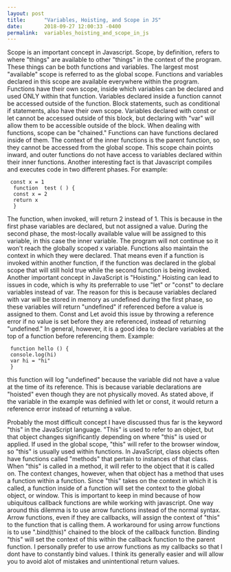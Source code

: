 ```yaml
---
layout: post
title:      "Variables, Hoisting, and Scope in JS"
date:       2018-09-27 12:00:33 -0400
permalink:  variables_hoisting_and_scope_in_js
---
```




  Scope is an important concept in Javascript.  Scope, by definition, refers to where "things" are available to other "things" in the context of the program.  These things can be both functions and variables.
  The largest most "available" scope is referred to as the global scope.  Functions and variables declared in this scope are available everywhere within the program. Functions have their own scope, inside which variables can be declared and used ONLY within that function.  Variables declared inside a function cannot be accessed outside of the function.  Block statements, such as conditional if statements, also have their own scope.  Variables declared with const or let cannot be accessed outside of this block, but declaring with "var" will allow them to be accessible outside of the block.
  When dealing with functions, scope can be "chained." Functions can have functions declared inside of them.  The context of the inner functions is the parent function, so they cannot be accessed from the global scope.  This scope chain points inward, and outer functions do not have access to variables declared within their inner functions.  Another interesting fact is that Javascript compiles and executes code in two different phases. For example:
```
 const x = 1
  function  test ( ) {
  const x = 2
  return x
  }
```
 The function, when invoked, will return 2 instead of 1.  This is because in the first phase variables are declared, but not assigned a value.  During the second phase, the most-locally available value will be assigned to this variable, in this case the inner variable.  The program will not continue so it won't reach the globally scoped x variable.		 Functions also maintain the context in which they were declared.  That means even if a function is invoked within another function,  if the function was declared in the global scope that will still hold true while the second function is being invoked.
 Another important concept in JavaScript is "Hoisting."  Hoisting can lead to issues in code, which is why its preferrable to use "let" or "const" to declare variables instead of var.  The reason for this is because variables declared with var will be stored in memory as undefined during the first phase, so these variables will return "undefined" if referenced before a value is assigned to them.  Const and Let avoid this issue by throwing a reference error if no value is set before they are referenced, instead of returning "undefined."  In general, however, it is a good idea to declare variables at the top of a function before referencing them. Example:
```
 function hello () { 
 console.log(hi)
 var hi = "hi"
 }
```
 this function will log "undefined" because the variable did not have a value at the time of its reference.  This is because variable declarations are "hoisted" even though they are not physically moved.  As stated above, if the variable in the example was definied with let or const, it would return a reference error instead of returning a value.  
 
 Probably the most difficult concept I have discussed thus far is the keyword "this" in the JavaScript language. "This" is used to refer to an object, but that object changes significantly depending on where "this" is used or applied.  If used in the global scope, "this" will refer to the browser window, so "this" is usually used within functions.  In JavaScript, class objects often have functions called "methods" that pertain to instances of that class.  When "this" is called in a method, it will refer to the object that it is called on. The context changes, however, when that object has a method that uses a function within a function.  Since "this" takes on the context in which it is called, a function inside of a function will set the context to the global object, or window.  This is important to keep in mind because of how ubiquitous callback functions are while working with javascript.  One way around this dilemma is to use arrow functions instead of the normal syntax.  Arrow functions, even if they are callbacks, will assign the context of "this" to the function that is calling them.  A workaround for using arrow functions is to use ".bind(this)" chained to the block of the callback function.  Binding "this" will set the context of this within the callback function to the parent function. I personally prefer to use arrow functions as my callbacks so that I dont have to constantly bind values.  I think its generally easier and will allow you to avoid alot of mistakes and unintentional return values.

		 
		 
